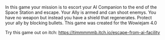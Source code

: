 In this game your mission is to escort your AI Companion to the end of the Space Station and escape. Your Ally is armed and can shoot enemys. You have no weapon but instead you have a shield that regenerates. Protect your ally by blocking bullets. This game was created for the Wowiejam 4.0

Try this game out on itch:
https://timmmmmb.itch.io/escape-from-ai-facility

